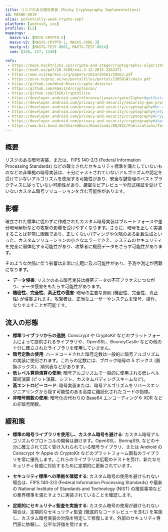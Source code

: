 ```yaml
---
title: リスクのある暗号実装 (Risky Cryptography Implementations)
id: MASWE-0019
alias: potentially-weak-crypto-impl
platform: [android, ios]
profiles: [L2]
mappings:
  masvs-v1: [MSTG-CRYPTO-2]
  masvs-v2: [MASVS-CRYPTO-1, MASVS-CODE-3]
  mastg-v1: [MASTG-TEST-0061, MASTG-TEST-0014]
  cwe: [326, 327, 1240]

refs: 
 - https://book.hacktricks.xyz/crypto-and-stego/cryptographic-algorithms
 - https://eudl.eu/pdf/10.4108/eai.3-12-2015.2262471
 - https://www.scitepress.org/papers/2014/50563/50563.pdf
 - https://pure.tugraz.at/ws/portalfiles/portal/23858147/main.pdf
 - https://github.com/Wind-River/crypto-detector
 - https://github.com/Rami114/cryptoscan/
 - https://github.com/IAIK/CryptoSlice
 - https://developer.android.com/reference/javax/crypto/Cipher#getInstance(java.lang.String)
 - https://developer.android.com/privacy-and-security/security-gms-provider
 - https://developer.android.com/privacy-and-security/cryptography#bc-algorithms
 - https://developer.android.com/privacy-and-security/cryptography#jetpack_security_crypto_library
 - https://developer.android.com/privacy-and-security/cryptography#crypto_provider
 - https://developer.android.com/privacy-and-security/cryptography#deprecated-functionality
 - https://www.bsi.bund.de/SharedDocs/Downloads/EN/BSI/Publications/TechGuidelines/TG02102/BSI-TR-02102-1.pdf?__blob=publicationFile
---
```


## 概要

リスクのある暗号実装、または、FIPS 140-2/3 (Federal Information Processing Standards) などの確立されたセキュリティ標準を満たしていないものなどの非準拠の暗号実装は、十分にテストされていないアルゴリズムや認定を受けていないアルゴリズムを使用する可能性があり、安全な鍵管理のベストプラクティスに従っていない可能性があり、厳密なピアレビューや形式検証を受けていないカスタム暗号ソリューションを含む可能性があります。

## 影響

確立された標準に従わずに作成されたカスタム暗号実装はブルートフォースや差分暗号解析などの攻撃の影響を受けやすくなります。さらに、暗号を正しく実装することは非常に困難であり、正しくないパディングや欠陥のある乱数生成といった、カスタムソリューションの小さなエラーでさえ、システムのセキュリティを完全に弱体化する可能性があり、攻撃者に機密データをさらす可能性があります。

そのような欠陥に伴う影響は非常に広範に及ぶ可能性があり、予測や測定が困難になります。

- **データ侵害**: リスクのある暗号実装は機密データの不正アクセスにつながり、データ侵害をもたらす可能性があります。
- **機密性、完全性、真正性の侵害**: 暗号の主要な原則 (機密性、完全性、真正性) が侵害されます。攻撃者は、正当なユーザーやシステムを復号、操作、なりすますことが可能です。

## 流入の形態

- **標準ライブラリからの逸脱**: Conscrypt や CryptoKit などのプラットフォームによって提供されるライブラリや、OpenSSL、BouncyCastle などの他の十分に確立されたライブラリを使用していません。
- **暗号定数の使用**: ハードコードされた暗号定数は一般的に暗号アルゴリズムの実装に使用されます。これらの定数には、ブロック暗号の S ボックス (置換ボックス)、順列表などがあります。
- **低レベル算術演算の使用**: 暗号アルゴリズムで一般的に使用される低レベル算術演算 (ビット演算、シフト、カスタムパディングスキームなど)。
- **高エントロピーコード**: 暗号実装または、暗号アルゴリズムをリバースエンジニアリングから隠す可能性のある高度に難読化されたコードの指標。
- **非暗号関数の使用**: 暗号化の代わりの Base64 エンコーディングや XOR などの非暗号関数。

## 緩和策

- **標準の暗号ライブラリを使用し、カスタム暗号を避ける**: カスタム暗号アルゴリズムやプロトコルの開発は避けます。OpenSSL、BoringSSL などの十分に確立されて広く受け入れられている暗号ライブラリ、または Android の Conscrypt や Apple の CryptoKit などのプラットフォーム固有のライブラリを常に優先します。これらのライブラリは広範のテストを受け、新たなセキュリティ脅威に対処するために定期的に更新されています。

- **セキュリティ標準への準拠を確認する**: カスタム暗号の使用を避けられない場合は、FIPS 140-2/3 (Federal Information Processing Standards) や最新の National Institute of Standards and Technology (NIST) の推奨事項などの業界標準を満たすように実装されていることを確認します。
- **定期的にセキュリティ監査を実施する**: カスタム暗号の使用が避けられない場合は、定期的なセキュリティ監査 (徹底的なコードレビューを含む) を実施し、カスタム暗号実装の欠陥を特定して修復します。外部のセキュリティ専門家に依頼し、公平な評価を受けます。
